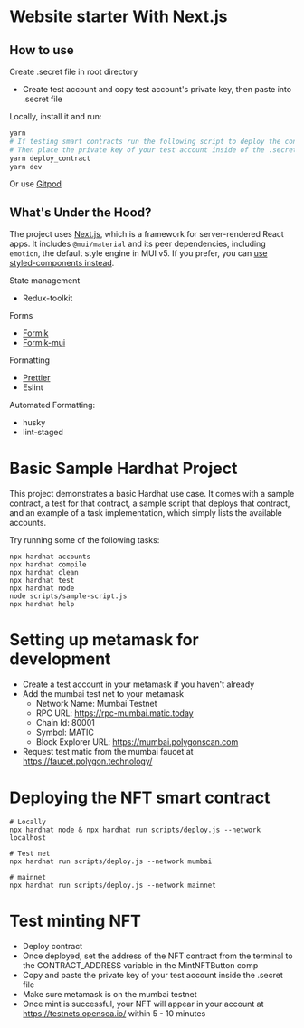 # Website starter With Next.js

## How to use

Create .secret file in root directory

- Create test account and copy test account's private key, then paste into .secret file

Locally, install it and run:

```sh
yarn
# If testing smart contracts run the following script to deploy the contract
# Then place the private key of your test account inside of the .secret file before running 'yarn dev'
yarn deploy_contract
yarn dev
```

Or use [Gitpod](https://www.gitpod.io/docs/gitlab-integration)

## <!-- #default-branch-switch -->

## What's Under the Hood?

The project uses [Next.js](https://github.com/vercel/next.js), which is a framework for server-rendered React apps.
It includes `@mui/material` and its peer dependencies, including `emotion`, the default style engine in MUI v5. If you prefer, you can [use styled-components instead](https://mui.com/guides/interoperability/#styled-components).

State management

- Redux-toolkit

Forms

- [Formik](https://github.com/jaredpalmer/formik)
- [Formik-mui](https://github.com/stackworx/formik-mui)

Formatting

- [Prettier](https://github.com/prettier/prettier)
- Eslint

Automated Formatting:

- husky
- lint-staged

# Basic Sample Hardhat Project

This project demonstrates a basic Hardhat use case. It comes with a sample contract, a test for that contract, a sample script that deploys that contract, and an example of a task implementation, which simply lists the available accounts.

Try running some of the following tasks:

```shell
npx hardhat accounts
npx hardhat compile
npx hardhat clean
npx hardhat test
npx hardhat node
node scripts/sample-script.js
npx hardhat help
```

# Setting up metamask for development

- Create a test account in your metamask if you haven't already
- Add the mumbai test net to your metamask
  - Network Name: Mumbai Testnet
  - RPC URL: https://rpc-mumbai.matic.today
  - Chain Id: 80001
  - Symbol: MATIC
  - Block Explorer URL: https://mumbai.polygonscan.com
- Request test matic from the mumbai faucet at https://faucet.polygon.technology/

# Deploying the NFT smart contract

```shell
# Locally
npx hardhat node & npx hardhat run scripts/deploy.js --network localhost
```

```shell
# Test net
npx hardhat run scripts/deploy.js --network mumbai
```

```shell
# mainnet
npx hardhat run scripts/deploy.js --network mainnet
```

# Test minting NFT

- Deploy contract
- Once deployed, set the address of the NFT contract from the terminal to the CONTRACT_ADDRESS variable in the MintNFTButton comp
- Copy and paste the private key of your test account inside the .secret file
- Make sure metamask is on the mumbai testnet
- Once mint is successful, your NFT will appear in your account at https://testnets.opensea.io/ within 5 - 10 minutes
